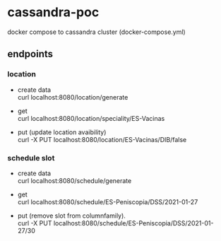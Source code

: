 # cassandra-poc

docker compose to cassandra cluster (docker-compose.yml)

## endpoints 

### location 

- create data  
curl localhost:8080/location/generate    

- get  
curl localhost:8080/location/speciality/ES-Vacinas 

- put (update location avaibility)  
curl -X PUT localhost:8080/location/ES-Vacinas/DIB/false

### schedule slot

- create data   
curl localhost:8080/schedule/generate 

- get  
curl localhost:8080/schedule/ES-Peniscopia/DSS/2021-01-27  

- put (remove slot from columnfamily).  
curl -X PUT localhost:8080/schedule/ES-Peniscopia/DSS/2021-01-27/30

